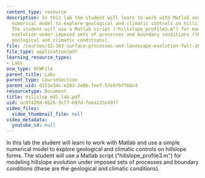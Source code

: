 ```yaml
---
content_type: resource
description: In this lab the student will learn to work with Matlab and use a simple
  numerical model to explore geological and climatic controls on hillslope forms.
  The student will use a Matlab script ("hillslope_profile3.m") for modeling hillslope
  evolution under imposed sets of processes and boundary conditions (these are the
  geological and climatic conditions).
file: /courses/12-163-surface-processes-and-landscape-evolution-fall-2004/ac8f420d6b263c77697dfeea115e49ff_hillslop_mdl_lab.pdf
file_type: application/pdf
learning_resource_types:
- Labs
ocw_type: OCWFile
parent_title: Labs
parent_type: CourseSection
parent_uid: d151e34c-e283-2e8b-feef-57e07bff6bc4
resourcetype: Document
title: hillslop_mdl_lab.pdf
uid: ac8f420d-6b26-3c77-697d-feea115e49ff
video_files:
  video_thumbnail_file: null
video_metadata:
  youtube_id: null
---
```

In this lab the student will learn to work with Matlab and use a simple numerical model to explore geological and climatic controls on hillslope forms. The student will use a Matlab script ("hillslope_profile3.m") for modeling hillslope evolution under imposed sets of processes and boundary conditions (these are the geological and climatic conditions).

